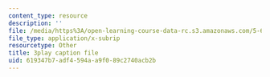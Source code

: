 ```yaml
---
content_type: resource
description: ''
file: /media/https%3A/open-learning-course-data-rc.s3.amazonaws.com/5-60-thermodynamics-kinetics-spring-2008/619347b7adf4594aa9f089c2740acb2b_wCSl5eeMSDY.vtt
file_type: application/x-subrip
resourcetype: Other
title: 3play caption file
uid: 619347b7-adf4-594a-a9f0-89c2740acb2b
---
```

